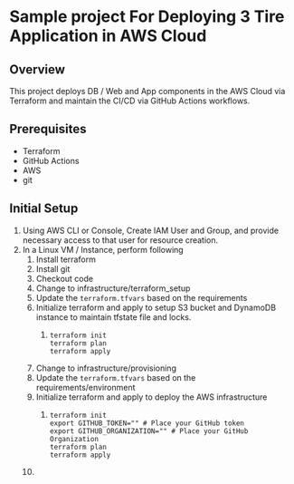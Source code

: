 # Sample project For Deploying 3 Tire Application in AWS Cloud

## Overview

This project deploys DB / Web and App components in the AWS Cloud via 
Terraform and maintain the CI/CD via GitHub Actions workflows. 

## Prerequisites 

- Terraform
- GitHub Actions
- AWS
- git

## Initial Setup

1. Using AWS CLI or Console, Create IAM User and Group, and provide necessary access to that user for resource creation. 
2. In a Linux VM / Instance, perform following
   1. Install terraform
   2. Install git
   3. Checkout code
   4. Change to infrastructure/terraform_setup
   5. Update the `terraform.tfvars` based on the requirements
   6. Initialize terraform and apply to setup S3 bucket and DynamoDB instance to maintain tfstate file and locks. 
      1. ````
         terraform init
         terraform plan
         terraform apply
         ````
   7. Change to infrastructure/provisioning
   8. Update the `terraform.tfvars` based on the requirements/environment
   9. Initialize terraform and apply to deploy the AWS infrastructure
      1. ````
         terraform init
         export GITHUB_TOKEN="" # Place your GitHub token
         export GITHUB_ORGANIZATION="" # Place your GitHub Organization 
         terraform plan
         terraform apply
         ````
   10. 
